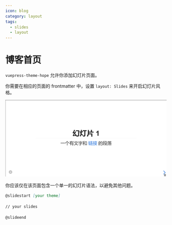 ```yaml
---
icon: blog
category: layout
tags:
  - slides
  - layout
---
```


# 博客首页

`vuepress-theme-hope` 允许你添加幻灯片页面。

你需要在相应的页面的 frontmatter 中，设置 `layout: Slides` 来开启幻灯片风格。

![幻灯片页截图](./assets/slides.png)

你应该仅在该页面包含一个单一的幻灯片语法，以避免其他问题。

```md
@slidestart [your theme]

// your slides

@slideend
```
